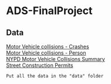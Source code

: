 # ADS-FinalProject
## Data
[Motor Vehicle collisions - Crashes](https://data.cityofnewyork.us/Public-Safety/Motor-Vehicle-Collisions-Crashes/h9gi-nx95)\
[Motor Vehicle collisions - Person](https://data.cityofnewyork.us/Public-Safety/Motor-Vehicle-Collisions-Person/f55k-p6yu)\
[NYPD Motor Vehicle Collisions Summary](https://data.cityofnewyork.us/NYC-BigApps/NYPD-Motor-Vehicle-Collisions-Summary/m666-sf2m)\
[Street Construction Permits](https://data.cityofnewyork.us/Transportation/Street-Construction-Permits/tqtj-sjs8)
```
Put all the data in the "data" folder
```
